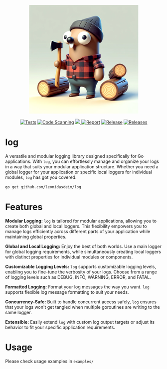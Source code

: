 <p align="center">
 <img src="assets/banner.png" width="350">
</p>

<div align="center">

  <a href="">![Tests](https://github.com/leodeim/log/actions/workflows/go.yml/badge.svg)</a>
  <a href="">![Code Scanning](https://github.com/leodeim/log/actions/workflows/codeql.yml/badge.svg)</a>
  <a href="https://codecov.io/gh/leonidasdeim/log" > 
    <img src="https://codecov.io/gh/leonidasdeim/log/branch/main/graph/badge.svg?token=3275GV3OGX"/> 
  </a>
  <a href="">![Report](https://goreportcard.com/badge/github.com/leonidasdeim/log)</a>
  <a href="">![Release](https://badgen.net/github/release/leonidasdeim/log)</a>
  <a href="">![Releases](https://badgen.net/github/releases/leonidasdeim/log)</a>
  
</div>

# log

A versatile and modular logging library designed specifically for Go applications. With `log`, you can effortlessly manage and organize your logs in a way that suits your modular application structure. Whether you need a global logger for your application or specific local loggers for individual modules, `log` has got you covered.


```bash
go get github.com/leonidasdeim/log
```

# Features

**Modular Logging:** `log` is tailored for modular applications, allowing you to create both global and local loggers. This flexibility empowers you to manage logs efficiently across different parts of your application while maintaining global properties.

**Global and Local Logging:** Enjoy the best of both worlds. Use a main logger for global logging requirements, while simultaneously creating local loggers with distinct properties for individual modules or components.

**Customizable Logging Levels:** `log` supports customizable logging levels, enabling you to fine-tune the verbosity of your logs. Choose from a range of logging levels such as DEBUG, INFO, WARNING, ERROR, and FATAL.

**Formatted Logging:** Format your log messages the way you want. `log` supports flexible log message formatting to suit your needs.

**Concurrency-Safe:** Built to handle concurrent access safely, `log` ensures that your logs won't get tangled when multiple goroutines are writing to the same logger.

**Extensible:** Easily extend `log` with custom log output targets or adjust its behavior to fit your specific application requirements.

# Usage

Please check usage examples in `examples/`